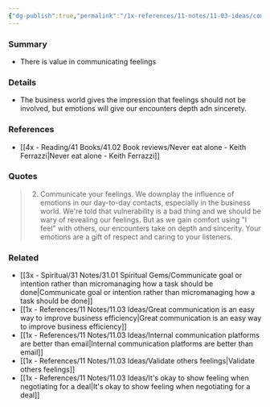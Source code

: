 ```yaml
---
{"dg-publish":true,"permalink":"/1x-references/11-notes/11-03-ideas/communicate-your-feelings-even-in-the-business-world/","title":"Communicate your feelings even in the business world","created":"2025-03-07T10:44:48.319+03:00","updated":"2025-03-07T11:20:00.757+03:00"}
---
```



### Summary
- There is value in communicating feelings

### Details
- The business world gives the impression that feelings should not be involved, but emotions will give our encounters depth adn sincerety.

### References
- [[4x - Reading/41 Books/41.02 Book reviews/Never eat alone - Keith Ferrazzi\|Never eat alone - Keith Ferrazzi]]

### Quotes
> 2. Communicate your feelings. We downplay the influence of emotions in our day-to-day contacts, especially in the business world. We're told that vulnerability is a bad thing and we should be wary of revealing our feelings. But as we gain comfort using "I feel" with others, our encounters take on depth and sincerity. Your emotions are a gift of respect and caring to your listeners.


### Related
- [[3x - Spiritual/31 Notes/31.01 Spiritual Gems/Communicate goal or intention rather than micromanaging how a task should be done\|Communicate goal or intention rather than micromanaging how a task should be done]]
- [[1x - References/11 Notes/11.03 Ideas/Great communication is an easy way to improve business efficiency\|Great communication is an easy way to improve business efficiency]]
- [[1x - References/11 Notes/11.03 Ideas/Internal communication platforms are better than email\|Internal communication platforms are better than email]]
- [[1x - References/11 Notes/11.03 Ideas/Validate others feelings\|Validate others feelings]]
- [[1x - References/11 Notes/11.03 Ideas/It's okay to show feeling when negotiating for a deal\|It's okay to show feeling when negotiating for a deal]]